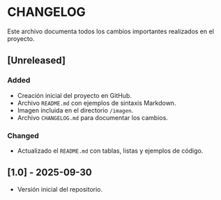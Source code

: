 # CHANGELOG

Este archivo documenta todos los cambios importantes realizados en el proyecto.  

## [Unreleased]

### Added
- Creación inicial del proyecto en GitHub.
- Archivo `README.md` con ejemplos de sintaxis Markdown.
- Imagen incluida en el directorio `/imagen`.
- Archivo `CHANGELOG.md` para documentar los cambios.

### Changed
- Actualizado el `README.md` con tablas, listas y ejemplos de código.

## [1.0] - 2025-09-30
- Versión inicial del repositorio.

